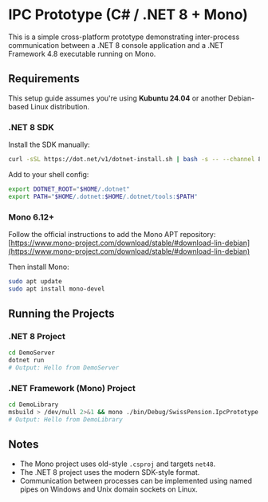 # IPC Prototype (C# / .NET 8 + Mono)

This is a simple cross-platform prototype demonstrating inter-process communication between a .NET 8 console application and a .NET Framework 4.8 executable running on Mono.

## Requirements

This setup guide assumes you're using **Kubuntu 24.04** or another Debian-based Linux distribution.

### .NET 8 SDK

Install the SDK manually:

```bash
curl -sSL https://dot.net/v1/dotnet-install.sh | bash -s -- --channel 8.0 --install-dir ~/.dotnet
```

Add to your shell config:

```bash
export DOTNET_ROOT="$HOME/.dotnet"
export PATH="$HOME/.dotnet:$HOME/.dotnet/tools:$PATH"
```

### Mono 6.12+

Follow the official instructions to add the Mono APT repository:
[https://www.mono-project.com/download/stable/#download-lin-debian](https://www.mono-project.com/download/stable/#download-lin-debian)

Then install Mono:

```bash
sudo apt update
sudo apt install mono-devel
```

## Running the Projects

### .NET 8 Project

```bash
cd DemoServer
dotnet run
# Output: Hello from DemoServer
```

### .NET Framework (Mono) Project

```bash
cd DemoLibrary
msbuild > /dev/null 2>&1 && mono ./bin/Debug/SwissPension.IpcPrototype.Library.exe
# Output: Hello from DemoLibrary
```

## Notes

-   The Mono project uses old-style `.csproj` and targets `net48`.
-   The .NET 8 project uses the modern SDK-style format.
-   Communication between processes can be implemented using named pipes on Windows and Unix domain sockets on Linux.
